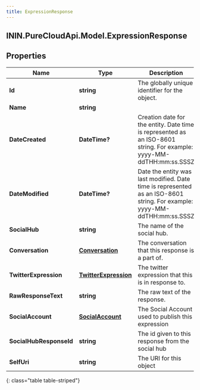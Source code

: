 ```yaml
---
title: ExpressionResponse
---
```

## ININ.PureCloudApi.Model.ExpressionResponse

## Properties

|Name | Type | Description | Notes|
|------------ | ------------- | ------------- | -------------|
| **Id** | **string** | The globally unique identifier for the object. | [optional] |
| **Name** | **string** |  | [optional] |
| **DateCreated** | **DateTime?** | Creation date for the entity. Date time is represented as an ISO-8601 string. For example: yyyy-MM-ddTHH:mm:ss.SSSZ | [optional] |
| **DateModified** | **DateTime?** | Date the entity was last modified. Date time is represented as an ISO-8601 string. For example: yyyy-MM-ddTHH:mm:ss.SSSZ | [optional] |
| **SocialHub** | **string** | The name of the social hub. | [optional] |
| **Conversation** | [**Conversation**](Conversation.html) | The conversation that this response is a part of. | [optional] |
| **TwitterExpression** | [**TwitterExpression**](TwitterExpression.html) | The twitter expression that this is in response to. | [optional] |
| **RawResponseText** | **string** | The raw text of the response. | [optional] |
| **SocialAccount** | [**SocialAccount**](SocialAccount.html) | The Social Account used to publish this expression | [optional] |
| **SocialHubResponseId** | **string** | The id given to this response from the social hub | [optional] |
| **SelfUri** | **string** | The URI for this object | [optional] |
{: class="table table-striped"}


